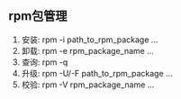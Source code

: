 ## rpm包管理
1. 安装: rpm -i path_to_rpm_package ...
2. 卸载: rpm -e rpm_package_name ...
3. 查询: rpm -q 
4. 升级: rpm -U/-F path_to_rpm_package ...
5. 校验: rpm -V rpm_package_name ...


